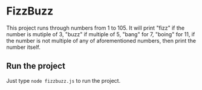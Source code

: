 # FizzBuzz

This project runs through numbers from 1 to 105. It will print "fizz" if the number is mutiple of 3, "buzz" if multiple of 5, "bang" for 7, "boing" for 11, if the number is not multiple of any of aforementioned numbers, then print the number itself. 

## Run the project

Just type `node fizzbuzz.js` to run the project.